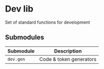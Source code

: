 # Dev lib
Set of standard functions for development

## Submodules
Submodule | Description
---|----
` dev.gen ` | Code & token generators
